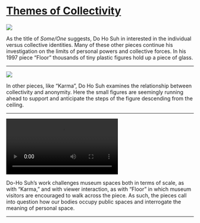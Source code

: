 # [Themes of Collectivity](http://artsmia.github.io/griot/#/stories/1080)

![](http://cdn.dx.artsmia.org/thumbs/tn_null.jpg)

As the title of *Some/One* suggests, Do Ho Suh in interested in the individual versus collective identities. Many of these other pieces continue his investigation on the limits of personal powers and collective forces. In his 1997 piece “Floor” thousands of tiny plastic figures hold up a piece of glass.

---

![](http://cdn.dx.artsmia.org/thumbs/tn_null.jpg)

In other pieces, like “Karma”, Do Ho Suh examines the relationship between collectivity and anonymity. Here the small figures are seemingly running ahead to support and anticipate the steps of the figure descending from the ceiling. 

---

<video src='null'></video>

Do-Ho Suh’s work challenges museum spaces both in terms of scale, as with “Karma,” and with viewer interaction, as with “Floor” in which museum visitors are encouraged to walk across the piece. As such, the pieces call into question how our bodies occupy public spaces and interrogate the meaning of personal space.

---
